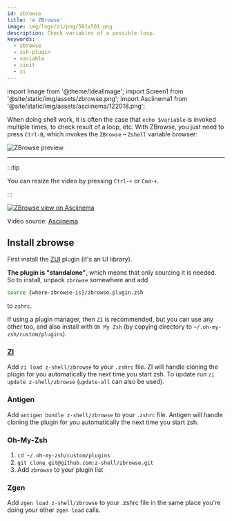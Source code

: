 ```yaml
---
id: zbrowse
title: '⚙️ ZBrowse'
image: img/logo/zi/png/501x501.png
description: Check variables of a possible loop.
keywords:
  - zbrowse
  - zsh-plugin
  - variable
  - zinit
  - zi
---
```


import Image from '@theme/IdealImage'; import Screen1 from '@site/static/img/assets/zbrowse.png'; import Asciinema1 from '@site/static/img/assets/asciinema/122018.png';

When doing shell work, it is often the case that `echo $variable` is invoked multiple times, to check result of a loop, etc. With ZBrowse, you just need to press `Ctrl-B`, which invokes the `ZBrowse` – `Zshell` variable browser:

<Image className="ScreenView" img={Screen1} alt="ZBrowse preview" />

---

:::tip

You can resize the video by pressing `Ctrl-+` or `Cmd-+`.

:::

<a href="https://asciinema.org/a/122018">
  <Image className="ScreenView" img={Asciinema1} alt="ZBrowse view on Asciinema" />
</a>

Video source: [Asciinema](https://asciinema.org/a/122018)

## Install zbrowse

First install the [ZUI](https://github.com/z-shell/zui) plugin (it's an UI library).

**The plugin is "standalone"**, which means that only sourcing it is needed. So to install, unpack `zbrowse` somewhere and add

```zsh
source {where-zbrowse-is}/zbrowse.plugin.zsh
```

to `zshrc`.

If using a plugin manager, then `ZI` is recommended, but you can use any other too, and also install with `Oh My Zsh` (by copying directory to `~/.oh-my-zsh/custom/plugins`).

### [ZI](https://github.com/z-shell/zi)

Add `zi load z-shell/zbrowse` to your `.zshrc` file. ZI will handle cloning the plugin for you automatically the next time you start zsh. To update run `zi update z-shell/zbrowse` (`update-all` can also be used).

### Antigen

Add `antigen bundle z-shell/zbrowse` to your `.zshrc` file. Antigen will handle cloning the plugin for you automatically the next time you start zsh.

### Oh-My-Zsh

1. `cd ~/.oh-my-zsh/custom/plugins`
2. `git clone git@github.com:z-shell/zbrowse.git`
3. Add `zbrowse` to your plugin list

### Zgen

Add `zgen load z-shell/zbrowse` to your .zshrc file in the same place you're doing your other `zgen load` calls.

